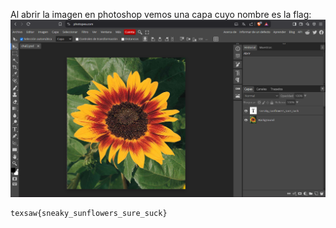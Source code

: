 Al abrir la imagen en photoshop vemos una capa cuyo nombre es la flag:
![flag](images/flag.png)
```
texsaw{sneaky_sunflowers_sure_suck}
```